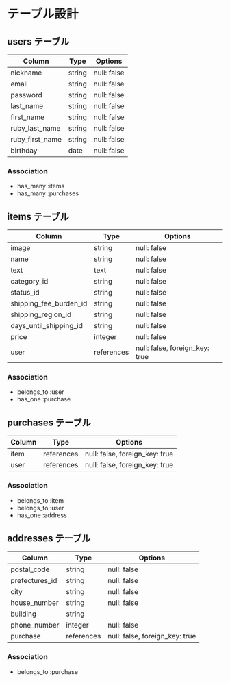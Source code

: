 # テーブル設計

## users テーブル

| Column          | Type    | Options     |
| --------------- | ------- | ----------- |
| nickname        | string  | null: false |
| email           | string  | null: false |
| password        | string  | null: false |
| last_name       | string  | null: false |
| first_name      | string  | null: false |
| ruby_last_name  | string  | null: false |
| ruby_first_name | string  | null: false |
| birthday        | date    | null: false |

### Association

- has_many :items
- has_many :purchases

## items テーブル

| Column                 | Type       | Options                        |
| ---------------------- | ---------- | ------------------------------ |
| image                  | string     | null: false                    |
| name                   | string     | null: false                    |
| text                   | text       | null: false                    |
| category_id            | string     | null: false                    |
| status_id              | string     | null: false                    |
| shipping_fee_burden_id | string     | null: false                    |
| shipping_region_id     | string     | null: false                    |
| days_until_shipping_id | string     | null: false                    |
| price                  | integer    | null: false                    |
| user                   | references | null: false, foreign_key: true |

### Association

- belongs_to :user
- has_one :purchase

## purchases テーブル

| Column             | Type       | Options                        |
| ------------------ | ---------- | ------------------------------ |
| item               | references | null: false, foreign_key: true |
| user               | references | null: false, foreign_key: true |

### Association

- belongs_to :item
- belongs_to :user
- has_one :address
 
## addresses テーブル

| Column           | Type       | Options                        |
| ---------------- | ---------- | ------------------------------ |
| postal_code      | string     | null: false                    |
| prefectures_id   | string     | null: false                    |
| city             | string     | null: false                    |
| house_number     | string     | null: false                    |
| building         | string     |                                |
| phone_number     | integer    | null: false                    |
| purchase         | references | null: false, foreign_key: true |

### Association

- belongs_to :purchase